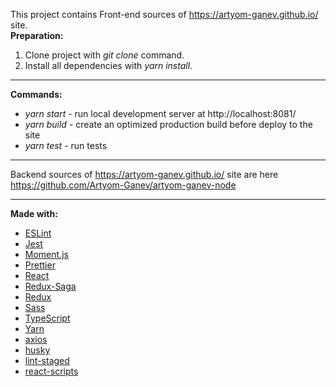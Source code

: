 This project contains Front-end sources of https://artyom-ganev.github.io/ site.  
**Preparation:**
1. Clone project with *git clone* command.
2. Install all dependencies with *yarn install*.
- - - -
**Commands:**
* *yarn start* - run local development server at http://localhost:8081/
* *yarn build* - create an optimized production build before deploy to the site
* *yarn test* - run tests  
- - - -
Backend sources of https://artyom-ganev.github.io/ site are here https://github.com/Artyom-Ganev/artyom-ganev-node
- - - -
**Made with:**
* [ESLint](https://eslint.org/)
* [Jest](https://jestjs.io/)
* [Moment.js](https://momentjs.com//)
* [Prettier](https://prettier.io/)
* [React](https://reactjs.org/)
* [Redux-Saga](https://redux-saga.js.org/)
* [Redux](https://redux.js.org/)
* [Sass](https://sass-lang.com/)
* [TypeScript](https://www.typescriptlang.org)
* [Yarn](https://yarnpkg.com/)
* [axios](https://github.com/axios/axios/)
* [husky](https://github.com/typicode/husky)
* [lint-staged](https://github.com/okonet/lint-staged)
* [react-scripts](https://www.npmjs.com/package/react-scripts)
